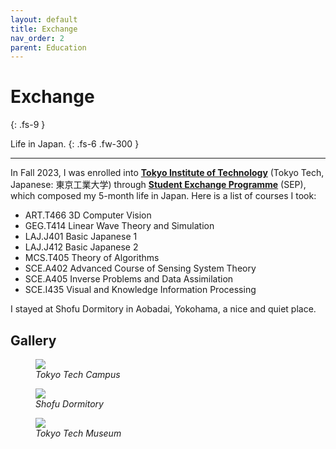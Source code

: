 ```yaml
---
layout: default
title: Exchange
nav_order: 2
parent: Education
---
```


# Exchange
{: .fs-9 }

Life in Japan.
{: .fs-6 .fw-300 }

---

In Fall 2023, I was enrolled into [**Tokyo Institute of Technology**](https://www.titech.ac.jp/) (Tokyo Tech, Japanese: 東京工業大学) through [**Student Exchange Programme**](https://www.titech.ac.jp/) (SEP), which composed my 5-month life in Japan. Here is a list of courses I took:

* ART.T466 3D Computer Vision
* GEG.T414 Linear Wave Theory and Simulation
* LAJ.J401 Basic Japanese 1
* LAJ.J412 Basic Japanese 2
* MCS.T405 Theory of Algorithms
* SCE.A402 Advanced Course of Sensing System Theory
* SCE.A405 Inverse Problems and Data Assimilation
* SCE.I435 Visual and Knowledge Information Processing

I stayed at Shofu Dormitory in Aobadai, Yokohama, a nice and quiet place.

## Gallery

<div class="gallery-wrapper">
  <figure class="gallery">
    <img src="../img/exchange-1.png" class="gallery-image">
    <figcaption><i>Tokyo Tech Campus</i></figcaption>
  </figure>
  <figure class="gallery">
    <img src="../img/exchange-3.png" class="gallery-image">
    <figcaption><i>Shofu Dormitory</i></figcaption>
  </figure>
  <figure class="gallery">
    <img src="../img/exchange-2.png" class="gallery-image">
    <figcaption><i>Tokyo Tech Museum</i></figcaption>
  </figure>
</div>
